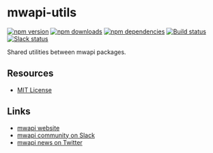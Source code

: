 # mwapi-utils

[![npm version](https://img.shields.io/npm/v/mwapi-utils.svg)](https://www.npmjs.org/package/mwapi-utils)
[![npm downloads](https://img.shields.io/npm/dm/mwapi-utils.svg)](https://www.npmjs.org/package/mwapi-utils)
[![npm dependencies](https://david-dm.org/mwapi/mwapi-utils.svg)](https://david-dm.org/mwapi/mwapi-utils)
[![Build status](https://travis-ci.org/mwapi/mwapi-utils.svg?branch=master)](https://travis-ci.org/mwapi/mwapi-utils)
[![Slack status](http://mwapi-slack.herokuapp.com/badge.svg)](http://slack.mwapi.io)

Shared utilities between mwapi packages.

## Resources

- [MIT License](LICENSE.md)

## Links

- [mwapi website](http://mwapi.io/)
- [mwapi community on Slack](http://slack.mwapi.io)
- [mwapi news on Twitter](https://twitter.com/mwapijs)
